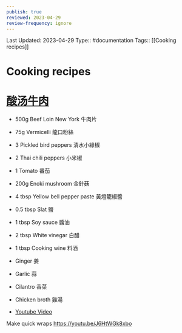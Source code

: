 ```yaml
---
publish: true
reviewed: 2023-04-29
review-frequency: ignore
---
```

Last Updated: 2023-04-29
Type:: #documentation 
Tags:: [[Cooking recipes]]

# Cooking recipes

# [酸汤牛肉](https://youtu.be/G8heLAbJC-M)
- 500g Beef Loin New York 牛肉片
- 75g Vermicelli 龍口粉絲
- 3 Pickled bird peppers 清水小綠椒
- 2 Thai chili peppers 小米椒
- 1 Tomato 番茄
- 200g Enoki mushroom 金針菇
- 4 tbsp Yellow bell pepper paste 黃燈籠椒醬
- 0.5 tbsp Slat 鹽
- 1 tbsp Soy sauce 醬油
- 2 tbsp White vinegar 白醋
- 1 tbsp Cooking wine 料酒
- Ginger 姜
- Garlic 蒜
- Cilantro 香菜
- Chicken broth 雞湯

- [Youtube Video](https://youtu.be/rDAys3HFegw)


Make quick wraps https://youtu.be/J6HtWGk8xbo